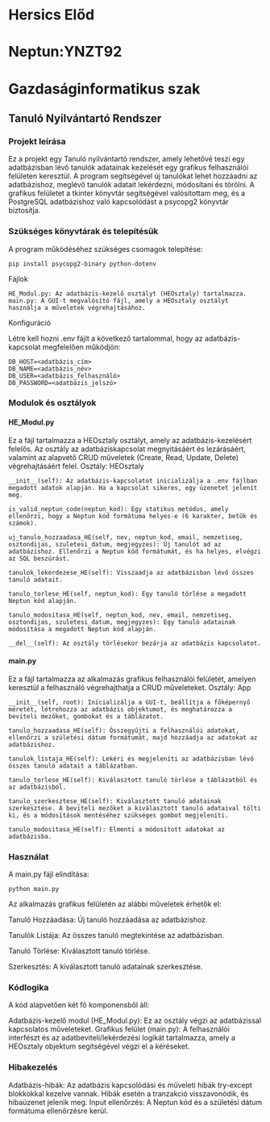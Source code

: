# Hersics Előd 

# Neptun:YNZT92

# Gazdaságinformatikus szak

## Tanuló Nyilvántartó Rendszer

### Projekt leírása

Ez a projekt egy Tanuló nyilvántartó rendszer, amely lehetővé teszi egy adatbázisban lévő tanulók adatainak kezelését egy grafikus felhasználói felületen keresztül. A program segítségével új tanulókat lehet hozzáadni az adatbázishoz, meglévő tanulók adatait lekérdezni, módosítani és törölni. A grafikus felületet a tkinter könyvtár segítségével valósítottam meg, és a PostgreSQL adatbázishoz való kapcsolódást a psycopg2 könyvtár biztosítja.

### Szükséges könyvtárak és telepítésük

A program működéséhez szükséges csomagok telepítése:

    pip install psycopg2-binary python-dotenv

Fájlok

    HE_Modul.py: Az adatbázis-kezelő osztályt (HEOsztaly) tartalmazza.
    main.py: A GUI-t megvalósító fájl, amely a HEOsztaly osztályt használja a műveletek végrehajtásához.

Konfiguráció

Létre kell hozni .env fájlt a következő tartalommal, hogy az adatbázis-kapcsolat megfelelően működjön:

    DB_HOST=<adatbázis_cím>
    DB_NAME=<adatbázis_név>
    DB_USER=<adatbázis_felhasználó>
    DB_PASSWORD=<adatbázis_jelszó>

### Modulok és osztályok

#### HE_Modul.py

Ez a fájl tartalmazza a HEOsztaly osztályt, amely az adatbázis-kezelésért felelős. Az osztály az adatbáziskapcsolat megnyitásáért és lezárásáért, valamint az alapvető CRUD műveletek (Create, Read, Update, Delete) végrehajtásáért felel.
Osztály: HEOsztaly

    __init__(self): Az adatbázis-kapcsolatot inicializálja a .env fájlban megadott adatok alapján. Ha a kapcsolat sikeres, egy üzenetet jelenít meg.

    is_valid_neptun_code(neptun_kod): Egy statikus metódus, amely ellenőrzi, hogy a Neptun kód formátuma helyes-e (6 karakter, betűk és számok).

    uj_tanulo_hozzaadasa_HE(self, nev, neptun_kod, email, nemzetiseg, osztondijas, szuletesi_datum, megjegyzes): Új tanulót ad az adatbázishoz. Ellenőrzi a Neptun kód formátumát, és ha helyes, elvégzi az SQL beszúrást.

    tanulok_lekerdezese_HE(self): Visszaadja az adatbázisban lévő összes tanuló adatait.

    tanulo_torlese_HE(self, neptun_kod): Egy tanuló törlése a megadott Neptun kód alapján.

    tanulo_modositasa_HE(self, neptun_kod, nev, email, nemzetiseg, osztondijas, szuletesi_datum, megjegyzes): Egy tanuló adatainak módosítása a megadott Neptun kód alapján.

    __del__(self): Az osztály törlésekor bezárja az adatbázis kapcsolatot.

#### main.py

Ez a fájl tartalmazza az alkalmazás grafikus felhasználói felületét, amelyen keresztül a felhasználó végrehajthatja a CRUD műveleteket.
Osztály: App

    __init__(self, root): Inicializálja a GUI-t, beállítja a főképernyő méretét, létrehozza az adatbázis objektumot, és meghatározza a beviteli mezőket, gombokat és a táblázatot.

    tanulo_hozzaadasa_HE(self): Összegyűjti a felhasználói adatokat, ellenőrzi a születési dátum formátumát, majd hozzáadja az adatokat az adatbázishoz.

    tanulok_listaja_HE(self): Lekéri és megjeleníti az adatbázisban lévő összes tanuló adatait a táblázatban.

    tanulo_torlese_HE(self): Kiválasztott tanuló törlése a táblázatból és az adatbázisból.

    tanulo_szerkesztese_HE(self): Kiválasztott tanuló adatainak szerkesztése. A beviteli mezőket a kiválasztott tanuló adataival tölti ki, és a módosítások mentéséhez szükséges gombot megjeleníti.

    tanulo_modositasa_HE(self): Elmenti a módosított adatokat az adatbázisba.

### Használat

A main.py fájl elindítása:

    python main.py

Az alkalmazás grafikus felületén az alábbi műveletek érhetők el:

Tanuló Hozzáadása: Új tanuló hozzáadása az adatbázishoz.

Tanulók Listája: Az összes tanuló megtekintése az adatbázisban.

Tanuló Törlése: Kiválasztott tanuló törlése.

Szerkesztés: A kiválasztott tanuló adatainak szerkesztése.

### Kódlogika

A kód alapvetően két fő komponensből áll:


Adatbázis-kezelő modul (HE_Modul.py): Ez az osztály végzi az adatbázissal kapcsolatos műveleteket.
Grafikus felület (main.py): A felhasználói interfészt és az adatbeviteli/lekérdezési logikát tartalmazza, amely a HEOsztaly objektum segítségével végzi el a kéréseket.

### Hibakezelés

Adatbázis-hibák: Az adatbázis kapcsolódási és műveleti hibák try-except blokkokkal kezelve vannak. Hibák esetén a tranzakció visszavonódik, és hibaüzenet jelenik meg.
Input ellenőrzés: A Neptun kód és a születési dátum formátuma ellenőrzésre kerül.